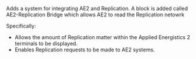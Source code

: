 
Adds a system for integrating AE2 and Replication.
A block is added called AE2-Replication Bridge which allows AE2 to read the Replication netowrk

 

Specifically: 
  - Allows the amount of Replication matter within the Applied Energistics 2 terminals to be displayed.
  - Enables Replication requests to be made to AE2 systems.

